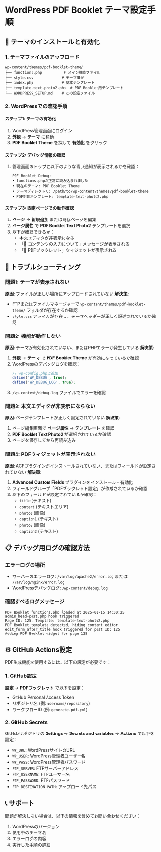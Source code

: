 # WordPress PDF Booklet テーマ設定手順

## 🔧 テーマのインストールと有効化

### 1. テーマファイルのアップロード
```
wp-content/themes/pdf-booklet-theme/
├── functions.php          # メイン機能ファイル
├── style.css             # テーマ情報
├── index.php             # 基本テンプレート
├── template-text-photo2.php  # PDF Booklet用テンプレート
└── WORDPRESS_SETUP.md    # この設定ファイル
```

### 2. WordPressでの確認手順

#### ステップ1: テーマの有効化
1. WordPress管理画面にログイン
2. **外観** → **テーマ** に移動
3. **PDF Booklet Theme** を探して **有効化** をクリック

#### ステップ2: デバッグ情報の確認
1. 管理画面のトップに以下のような青い通知が表示されるかを確認：
   ```
   PDF Booklet Debug:
   • functions.phpが正常に読み込まれました
   • 現在のテーマ: PDF Booklet Theme
   • テーマディレクトリ: /path/to/wp-content/themes/pdf-booklet-theme
   • PDF対応テンプレート: template-text-photo2.php
   ```

#### ステップ3: 固定ページでの動作確認
1. **ページ** → **新規追加** または既存ページを編集
2. **ページ属性** で **PDF Booklet Text Photo2** テンプレートを選択
3. 以下が確認できるか：
   - 本文エディタが非表示になる
   - 「📝 コンテンツの入力について」メッセージが表示される
   - 「📖 PDFブックレット」ウィジェットが表示される

## 🐛 トラブルシューティング

### 問題1: テーマが表示されない
**原因**: ファイルが正しい場所にアップロードされていない
**解決策**: 
- FTPまたはファイルマネージャーで `wp-content/themes/pdf-booklet-theme/` フォルダが存在するか確認
- `style.css` ファイルが存在し、テーマヘッダーが正しく記述されているか確認

### 問題2: 機能が動作しない
**原因**: テーマが有効化されていない、またはPHPエラーが発生している
**解決策**:
1. **外観** → **テーマ** で **PDF Booklet Theme** が有効になっているか確認
2. WordPressのデバッグログを確認：
   ```php
   // wp-config.phpに追加
   define('WP_DEBUG', true);
   define('WP_DEBUG_LOG', true);
   ```
3. `/wp-content/debug.log` ファイルでエラーを確認

### 問題3: 本文エディタが非表示にならない
**原因**: ページテンプレートが正しく設定されていない
**解決策**:
1. ページ編集画面で **ページ属性** → **テンプレート** を確認
2. **PDF Booklet Text Photo2** が選択されているか確認
3. ページを保存してから再読み込み

### 問題4: PDFウィジェットが表示されない
**原因**: ACFプラグインがインストールされていない、またはフィールドが設定されていない
**解決策**:
1. **Advanced Custom Fields** プラグインをインストール・有効化
2. フィールドグループ「PDFブックレット設定」が作成されているか確認
3. 以下のフィールドが設定されているか確認：
   - `title` (テキスト)
   - `content` (テキストエリア)
   - `photo1` (画像)
   - `caption1` (テキスト)
   - `photo2` (画像)
   - `caption2` (テキスト)

## 📋 デバッグ用ログの確認方法

### エラーログの場所
- サーバーのエラーログ: `/var/log/apache2/error.log` または `/var/log/nginx/error.log`
- WordPressデバッグログ: `/wp-content/debug.log`

### 確認すべきログメッセージ
```
PDF Booklet functions.php loaded at 2025-01-15 14:30:25
admin_head-post.php hook triggered
Page ID: 125, Template: template-text-photo2.php
PDF Booklet template detected, hiding content editor
edit_form_after_title hook triggered for post ID: 125
Adding PDF Booklet widget for page 125
```

## ⚙️ GitHub Actions設定

PDF生成機能を使用するには、以下の設定が必要です：

### 1. GitHub設定
**設定** → **PDFブックレット** で以下を設定：
- GitHub Personal Access Token
- リポジトリ名 (例: `username/repository`)
- ワークフローID (例: `generate-pdf.yml`)

### 2. GitHub Secrets
GitHubリポジトリの **Settings** → **Secrets and variables** → **Actions** で以下を設定：
- `WP_URL`: WordPressサイトのURL
- `WP_USER`: WordPress管理者ユーザー名
- `WP_PASS`: WordPress管理者パスワード
- `FTP_SERVER`: FTPサーバーアドレス
- `FTP_USERNAME`: FTPユーザー名
- `FTP_PASSWORD`: FTPパスワード
- `FTP_DESTINATION_PATH`: アップロード先パス

## 📞 サポート

問題が解決しない場合は、以下の情報を含めてお問い合わせください：
1. WordPressのバージョン
2. 使用中のテーマ名
3. エラーログの内容
4. 実行した手順の詳細

